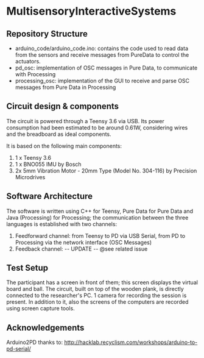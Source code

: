 # MultisensoryInteractiveSystems

## Repository Structure

- arduino_code/arduino_code.ino: contains the code used to read data from the sensors and receive messages from PureData to control the actuators.
- pd_osc: implementation of OSC messages in Pure Data, to communicate with Processing
- processing_osc: implementation of the GUI to receive and parse OSC messages from Pure Data in Processing

## Circuit design & components  

The circuit is powered through a Teensy 3.6 via USB. Its power consumption had been estimated to be around 0.61W, considering wires and the breadboard as ideal components.  

It is based on the following main components:  
1. 1 x Teensy 3.6  
2. 1 x BNO055 IMU by Bosch  
3. 2x 5mm Vibration Motor - 20mm Type (Model No. 304-116) by Precision Microdrives  

## Software Architecture

The software is written using C++ for Teensy, Pure Data for Pure Data and Java (Processing) for Processing; the communication between the three languages is established with two channels:  

1. Feedforward channel: from Teensy to PD via USB Serial, from PD to Processing via the network interface (OSC Messages)
2. Feedback    channel: -- UPDATE -- @see related issue

## Test Setup

The participant has a screen in front of them; this screen displays the virtual board and ball. The circuit, built on top of the wooden plank, is directly connected to the researcher's PC. 1 camera for recording the session is present. In addition to it, also the screens of the computers are recorded using screen capture tools.

## Acknowledgements     

Arduino2PD thanks to: http://hacklab.recyclism.com/workshops/arduino-to-pd-serial/  

